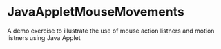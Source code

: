 # JavaAppletMouseMovements
A demo exercise to illustrate the use of mouse action listners and motion listners using Java Applet
